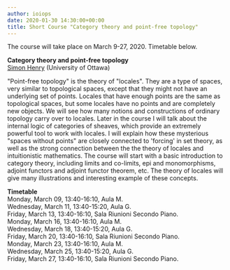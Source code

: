 ```yaml
---
author: ioiops
date: 2020-01-30 14:30:00+00:00
title: Short Course "Category theory and point-free topology"
---
```


The course will take place on March 9-27, 2020. Timetable below.

**Category theory and point-free topology**\
[Simon Henry](http://www.normalesup.org/~henry/) (University of Ottawa)

"Point-free topology" is the theory of "locales". They are a type of spaces, very similar to topological spaces, except that they might not have an underlying set of points. Locales that have enough points are the same as topological spaces, but some locales have no points and are completely new objects. We will see how many notions and constructions of ordinary topology carry over to locales. Later in the course I will talk about the internal logic of categories of sheaves, which provide an extremely powerful tool to work with locales. I will explain how these mysterious "spaces without points" are closely connected to 'forcing' in set theory, as well as the strong connection between the the theory of locales and intuitionistic mathematics. The course will start with a basic introduction to category theory, including limits and co-limits, epi and monomorphisms, adjoint functors and adjoint functor theorem, etc. The theory of locales will give many illustrations and interesting example of these concepts. 

**Timetable**\
Monday, March 09, 13:40-16:10, Aula M. \
Wednesday, March 11, 13:40-15:20, Aula G. \
Friday, March 13, 13:40-16:10, Sala Riunioni Secondo Piano. \
Monday, March 16, 13:40-16:10, Aula M. \
Wednesday, March 18, 13:40-15:20, Aula G. \
Friday, March 20, 13:40-16:10, Sala Riunioni Secondo Piano. \
Monday, March 23, 13:40-16:10, Aula M. \
Wednesday, March 25, 13:40-15:20, Aula G. \
Friday, March 27, 13:40-16:10, Sala Riunioni Secondo Piano.
